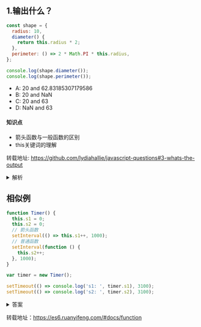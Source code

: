 ## 1.输出什么？
```javascript
const shape = {
  radius: 10,
  diameter() {
    return this.radius * 2;
  },
  perimeter: () => 2 * Math.PI * this.radius,
};

console.log(shape.diameter());
console.log(shape.perimeter());
```

- A: 20 and 62.83185307179586
- B: 20 and NaN
- C: 20 and 63
- D: NaN and 63


#### 知识点
+ 箭头函数与一般函数的区别
+ this关键词的理解


转载地址:
https://github.com/lydiahallie/javascript-questions#3-whats-the-output



<details>
<summary>解析</summary>
答案：B

解析：注意diameter函数只是一般的函数定义，而perimeter函数却是一个箭头函数。
在箭头函数里，this这个关键词绑定当前周围的作用域，而不像一般函数。这就意味着我们调用perimeter函数时，它不会涉及shape对象，而是涉及到它周围的作用域，比如window。

在window作用域里，是不会涉及到radius这个值的，所以返回了Nan.
</details>

## 相似例

```javascript
function Timer() {
  this.s1 = 0;
  this.s2 = 0;
  // 箭头函数
  setInterval(() => this.s1++, 1000);
  // 普通函数
  setInterval(function () {
    this.s2++;
  }, 1000);
}

var timer = new Timer();

setTimeout(() => console.log('s1: ', timer.s1), 3100);
setTimeout(() => console.log('s2: ', timer.s2), 3100);
```
<details>
<summary>答案</summary>
<pre>
    // s1: 3
    // s2: 0
</pre>
解析：Timer函数内部设置了两个定时器，分别使用了箭头函数和普通函数。前者的this绑定定义时所在的作用域（即Timer函数），后者的this指向运行时所在的作用域（即全局对象）。所以，3100 毫秒之后，timer.s1被更新了 3 次，而timer.s2一次都没更新.
</details>


转载地址：https://es6.ruanyifeng.com/#docs/function